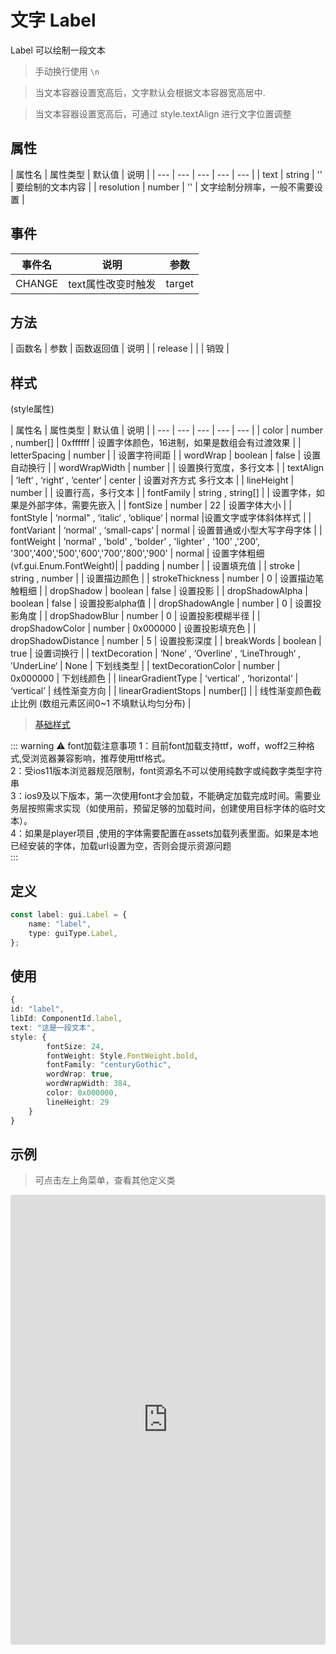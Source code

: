 # 文字 Label

Label 可以绘制一段文本

> 手动换行使用 `\n`

> 当文本容器设置宽高后，文字默认会根据文本容器宽高居中.

> 当文本容器设置宽高后，可通过 style.textAlign 进行文字位置调整

## 属性

| 属性名 | 属性类型 | 默认值 | 说明 |
| --- | --- | --- | --- | --- |
| text |  string | '' | 要绘制的文本内容 |
| resolution |  number | '' | 文字绘制分辨率，一般不需要设置 |

## 事件

| 事件名  | 说明 | 参数 |
| --- | --- | --- |
|  CHANGE | text属性改变时触发 | target |

## 方法
| 函数名 | 参数 | 函数返回值 | 说明 |
| release |  |  | 销毁 |

## 样式

(style属性)

| 属性名 | 属性类型 | 默认值 | 说明 |
| --- | --- | --- | --- | --- |
| color |  number , number[] | 0xffffff | 设置字体颜色，16进制，如果是数组会有过渡效果 |
| letterSpacing | number |  | 设置字符间距 |
| wordWrap | boolean | false | 设置自动换行 |
| wordWrapWidth | number |  | 设置换行宽度，多行文本 |
| textAlign | ‘left‘ , ‘right‘ , ‘center‘ | center | 设置对齐方式 多行文本 |
| lineHeight | number |  | 设置行高，多行文本 |
| fontFamily | string , string[] |  | 设置字体，如果是外部字体，需要先嵌入 |
| fontSize | number | 22 | 设置字体大小 |
| fontStyle | ‘normal" , ‘italic‘ , ‘oblique‘ | normal |设置文字或字体斜体样式 |
| fontVariant | ‘normal‘ , ‘small-caps‘ | normal | 设置普通或小型大写字母字体 |
| fontWeight |  ‘normal’ , 'bold' , 'bolder' , 'lighter' , '100' ,'200',<br> '300','400','500','600','700','800','900'  | normal | 设置字体粗细 (vf.gui.Enum.FontWeight)|
| padding |  number  |  | 设置填充值 |
| stroke |  string , number  |  | 设置描边颜色 |
| strokeThickness |  number  | 0 | 设置描边笔触粗细 |
| dropShadow |  boolean  | false | 设置投影 |
| dropShadowAlpha |  boolean  | false | 设置投影alpha值  |
| dropShadowAngle |  number  | 0 | 设置投影角度 |
| dropShadowBlur |  number  | 0 | 设置投影模糊半径 |
| dropShadowColor |  number  | 0x000000 | 设置投影填充色 |
| dropShadowDistance |  number  | 5 | 设置投影深度 |
| breakWords |  boolean  | true | 设置词换行 |
| textDecoration | ‘None‘ , ‘Overline‘ , ‘LineThrough‘ , ’UnderLine‘ | None | 下划线类型 |
| textDecorationColor | number | 0x000000 | 下划线颜色 |
| linearGradientType | ‘vertical’ , ‘horizontal‘ | ‘vertical’ | 线性渐变方向 |
| linearGradientStops |  number[]  |  | 线性渐变颜色截止比例   (数组元素区间0~1  不填默认均匀分布) |

> [基础样式](/handbook/style.html#样式)

::: warning ⚠️ font加载注意事项 
1：目前font加载支持ttf，woff，woff2三种格式,受浏览器兼容影响，推荐使用ttf格式。<br>
2：受ios11版本浏览器规范限制，font资源名不可以使用纯数字或纯数字类型字符串<br>
3：ios9及以下版本，第一次使用font才会加载，不能确定加载完成时间。需要业务层按照需求实现（如使用前，预留足够的加载时间，创建使用目标字体的临时文本）。<br>
4：如果是player项目 ,使用的字体需要配置在assets加载列表里面。如果是本地已经安装的字体，加载url设置为空，否则会提示资源问题<br>
:::

## 定义
``` typescript
const label: gui.Label = {
    name: "label",
    type: guiType.Label,
};
```

## 使用
``` typescript
{
id: "label",
libId: ComponentId.label,
text: "这是一段文本",
style: {
        fontSize: 24,
        fontWeight: Style.FontWeight.bold,
        fontFamily: "centuryGothic",
        wordWrap: true,
        wordWrapWidth: 384,
        color: 0x000000,
        lineHeight: 29
    }
}
```

## 示例

> 可点击左上角菜单，查看其他定义类

<iframe
     src="https://codesandbox.io/embed/label-dsnqr?fontsize=14&hidenavigation=1&module=%2Fsrc%2Fcomponents.ts&theme=dark"
     style="width:100%; height:720px; border:0; border-radius: 4px; overflow:hidden;"
     title="label"
     allow="accelerometer; ambient-light-sensor; camera; encrypted-media; geolocation; gyroscope; hid; microphone; midi; payment; usb; vr; xr-spatial-tracking"
     sandbox="allow-forms allow-modals allow-popups allow-presentation allow-same-origin allow-scripts"
></iframe>